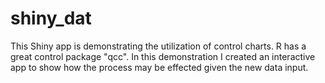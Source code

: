 # shiny_dat
This Shiny app is demonstrating the utilization of control charts. 
R has a great control package "qcc".
In this demonstration I created an interactive app to show how the process may be effected given the new data input.
